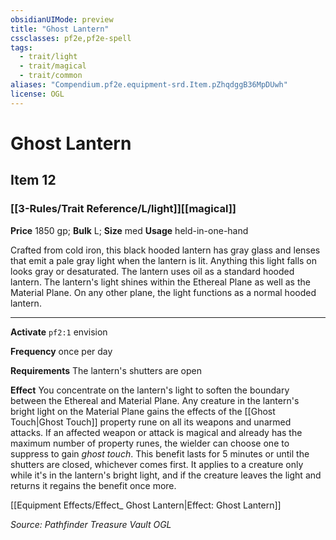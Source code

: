 ```yaml
---
obsidianUIMode: preview
title: "Ghost Lantern"
cssclasses: pf2e,pf2e-spell
tags:
  - trait/light
  - trait/magical
  - trait/common
aliases: "Compendium.pf2e.equipment-srd.Item.pZhqdggB36MpDUwh"
license: OGL
---
```

# Ghost Lantern
## Item 12
### [[3-Rules/Trait Reference/L/light]][[magical]]


**Price** 1850 gp; 
**Bulk** L; **Size** med
**Usage** held-in-one-hand

Crafted from cold iron, this black hooded lantern has gray glass and lenses that emit a pale gray light when the lantern is lit. Anything this light falls on looks gray or desaturated. The lantern uses oil as a standard hooded lantern. The lantern's light shines within the Ethereal Plane as well as the Material Plane. On any other plane, the light functions as a normal hooded lantern.

* * *

**Activate** `pf2:1` envision

**Frequency** once per day

**Requirements** The lantern's shutters are open

**Effect** You concentrate on the lantern's light to soften the boundary between the Ethereal and Material Plane. Any creature in the lantern's bright light on the Material Plane gains the effects of the [[Ghost Touch|Ghost Touch]] property rune on all its weapons and unarmed attacks. If an affected weapon or attack is magical and already has the maximum number of property runes, the wielder can choose one to suppress to gain _ghost touch_. This benefit lasts for 5 minutes or until the shutters are closed, whichever comes first. It applies to a creature only while it's in the lantern's bright light, and if the creature leaves the light and returns it regains the benefit once more.

[[Equipment Effects/Effect_ Ghost Lantern|Effect: Ghost Lantern]]

*Source: Pathfinder Treasure Vault*
*OGL*